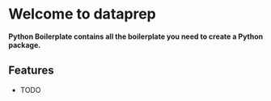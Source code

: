# Welcome to dataprep




**Python Boilerplate contains all the boilerplate you need to create a Python package.**


## Features

-   TODO
